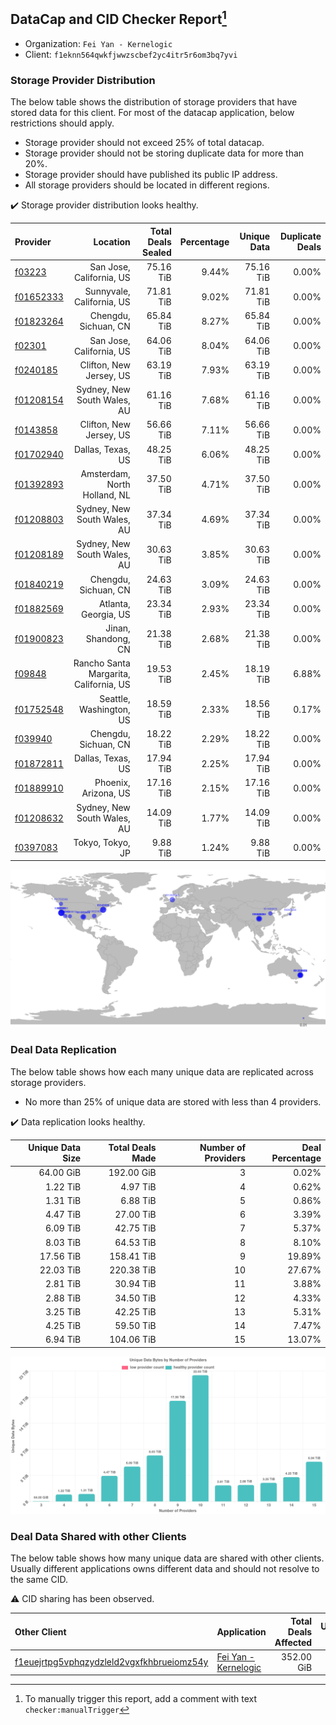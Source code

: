 ## DataCap and CID Checker Report[^1]
 - Organization: `Fei Yan - Kernelogic`
 - Client: `f1eknn564qwkfjwwzscbef2yc4itr5r6om3bq7yvi`
### Storage Provider Distribution
The below table shows the distribution of storage providers that have stored data for this client.
For most of the datacap application, below restrictions should apply.
 - Storage provider should not exceed 25% of total datacap.
 - Storage provider should not be storing duplicate data for more than 20%.
 - Storage provider should have published its public IP address.
 - All storage providers should be located in different regions.

✔️ Storage provider distribution looks healthy.

| Provider                                              |                               Location | Total Deals Sealed | Percentage | Unique Data | Duplicate Deals |
| :---------------------------------------------------- | -------------------------------------: | -----------------: | ---------: | ----------: | --------------: |
| [f03223](https://filfox.info/en/address/f03223)       |               San Jose, California, US |          75.16 TiB |      9.44% |   75.16 TiB |           0.00% |
| [f01652333](https://filfox.info/en/address/f01652333) |              Sunnyvale, California, US |          71.81 TiB |      9.02% |   71.81 TiB |           0.00% |
| [f01823264](https://filfox.info/en/address/f01823264) |                   Chengdu, Sichuan, CN |          65.84 TiB |      8.27% |   65.84 TiB |           0.00% |
| [f02301](https://filfox.info/en/address/f02301)       |               San Jose, California, US |          64.06 TiB |      8.04% |   64.06 TiB |           0.00% |
| [f0240185](https://filfox.info/en/address/f0240185)   |                Clifton, New Jersey, US |          63.19 TiB |      7.93% |   63.19 TiB |           0.00% |
| [f01208154](https://filfox.info/en/address/f01208154) |            Sydney, New South Wales, AU |          61.16 TiB |      7.68% |   61.16 TiB |           0.00% |
| [f0143858](https://filfox.info/en/address/f0143858)   |                Clifton, New Jersey, US |          56.66 TiB |      7.11% |   56.66 TiB |           0.00% |
| [f01702940](https://filfox.info/en/address/f01702940) |                      Dallas, Texas, US |          48.25 TiB |      6.06% |   48.25 TiB |           0.00% |
| [f01392893](https://filfox.info/en/address/f01392893) |           Amsterdam, North Holland, NL |          37.50 TiB |      4.71% |   37.50 TiB |           0.00% |
| [f01208803](https://filfox.info/en/address/f01208803) |            Sydney, New South Wales, AU |          37.34 TiB |      4.69% |   37.34 TiB |           0.00% |
| [f01208189](https://filfox.info/en/address/f01208189) |            Sydney, New South Wales, AU |          30.63 TiB |      3.85% |   30.63 TiB |           0.00% |
| [f01840219](https://filfox.info/en/address/f01840219) |                   Chengdu, Sichuan, CN |          24.63 TiB |      3.09% |   24.63 TiB |           0.00% |
| [f01882569](https://filfox.info/en/address/f01882569) |                   Atlanta, Georgia, US |          23.34 TiB |      2.93% |   23.34 TiB |           0.00% |
| [f01900823](https://filfox.info/en/address/f01900823) |                    Jinan, Shandong, CN |          21.38 TiB |      2.68% |   21.38 TiB |           0.00% |
| [f09848](https://filfox.info/en/address/f09848)       | Rancho Santa Margarita, California, US |          19.53 TiB |      2.45% |   18.19 TiB |           6.88% |
| [f01752548](https://filfox.info/en/address/f01752548) |                Seattle, Washington, US |          18.59 TiB |      2.33% |   18.56 TiB |           0.17% |
| [f039940](https://filfox.info/en/address/f039940)     |                   Chengdu, Sichuan, CN |          18.22 TiB |      2.29% |   18.22 TiB |           0.00% |
| [f01872811](https://filfox.info/en/address/f01872811) |                      Dallas, Texas, US |          17.94 TiB |      2.25% |   17.94 TiB |           0.00% |
| [f01889910](https://filfox.info/en/address/f01889910) |                   Phoenix, Arizona, US |          17.16 TiB |      2.15% |   17.16 TiB |           0.00% |
| [f01208632](https://filfox.info/en/address/f01208632) |            Sydney, New South Wales, AU |          14.09 TiB |      1.77% |   14.09 TiB |           0.00% |
| [f0397083](https://filfox.info/en/address/f0397083)   |                       Tokyo, Tokyo, JP |           9.88 TiB |      1.24% |    9.88 TiB |           0.00% |

![Provider Distribution](https://raw.githubusercontent.com/data-preservation-programs/filplus-checker-assets/main/filecoin-project/filecoin-plus-large-datasets/issues/297/1671009599059.png)
### Deal Data Replication
The below table shows how each many unique data are replicated across storage providers.
- No more than 25% of unique data are stored with less than 4 providers.

✔️ Data replication looks healthy.

| Unique Data Size | Total Deals Made | Number of Providers | Deal Percentage |
| ---------------: | ---------------: | ------------------: | --------------: |
|        64.00 GiB |       192.00 GiB |                   3 |           0.02% |
|         1.22 TiB |         4.97 TiB |                   4 |           0.62% |
|         1.31 TiB |         6.88 TiB |                   5 |           0.86% |
|         4.47 TiB |        27.00 TiB |                   6 |           3.39% |
|         6.09 TiB |        42.75 TiB |                   7 |           5.37% |
|         8.03 TiB |        64.53 TiB |                   8 |           8.10% |
|        17.56 TiB |       158.41 TiB |                   9 |          19.89% |
|        22.03 TiB |       220.38 TiB |                  10 |          27.67% |
|         2.81 TiB |        30.94 TiB |                  11 |           3.88% |
|         2.88 TiB |        34.50 TiB |                  12 |           4.33% |
|         3.25 TiB |        42.25 TiB |                  13 |           5.31% |
|         4.25 TiB |        59.50 TiB |                  14 |           7.47% |
|         6.94 TiB |       104.06 TiB |                  15 |          13.07% |

![Replication Distribution](https://raw.githubusercontent.com/data-preservation-programs/filplus-checker-assets/main/filecoin-project/filecoin-plus-large-datasets/issues/297/1671009599803.png)
### Deal Data Shared with other Clients
The below table shows how many unique data are shared with other clients.
Usually different applications owns different data and should not resolve to the same CID.

⚠️ CID sharing has been observed.

| Other Client                                                                                                          | Application                                                                                          | Total Deals Affected | Unique CIDs |        Verifier |
| :-------------------------------------------------------------------------------------------------------------------- | :--------------------------------------------------------------------------------------------------- | -------------------: | ----------: | --------------: |
| [f1euejrtpg5vphqzydzleld2vgxfkhbrueiomz54y](https://filfox.info/en/address/f1euejrtpg5vphqzydzleld2vgxfkhbrueiomz54y) | [Fei Yan \- Kernelogic](https://github.com/filecoin-project/filecoin-plus-large-datasets/issues/457) |           352.00 GiB |          11 | LDN v3 multisig |

[^1]: To manually trigger this report, add a comment with text `checker:manualTrigger`
